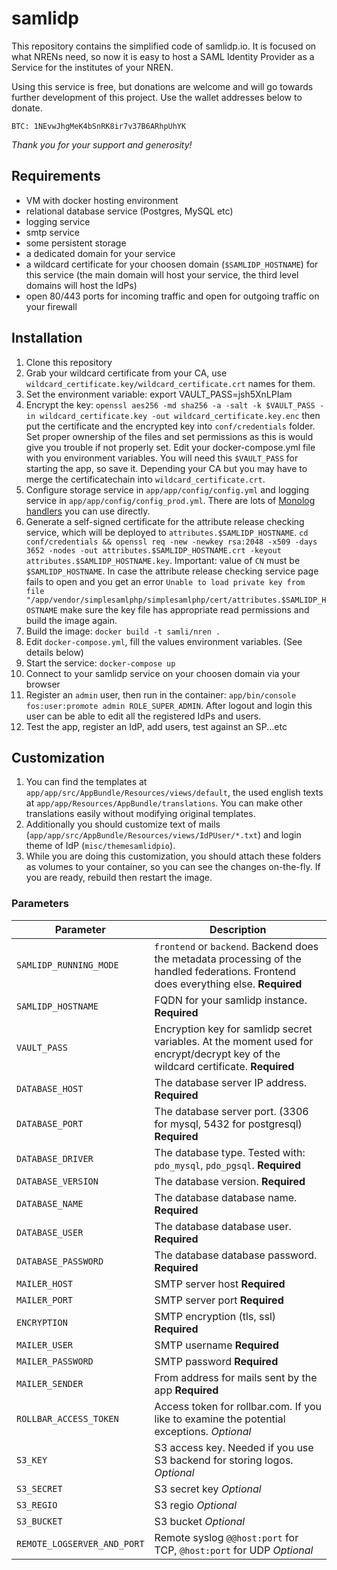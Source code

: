 # samlidp

This repository contains the simplified code of samlidp.io. It is focused on what NRENs need, so now it is easy to host a SAML Identity Provider as a Service for the institutes of your NREN.

Using this service is free, but donations are welcome and will go towards further development of this project. Use the wallet addresses below to donate.

	BTC: 1NEvwJhgMeK4bSnRK8ir7v37B6ARhpUhYK

*Thank you for your support and generosity!*

## Requirements

* VM with docker hosting environment
* relational database service (Postgres, MySQL etc)
* logging service
* smtp service
* some persistent storage
* a dedicated domain for your service
* a wildcard certificate for your choosen domain (`$SAMLIDP_HOSTNAME`) for this service (the main domain will host your service, the third level domains will host the IdPs)
* open 80/443 ports for incoming traffic and open for outgoing traffic on your firewall

## Installation

1. Clone this repository
1. Grab your wildcard certificate from your CA, use `wildcard_certificate.key/wildcard_certificate.crt` names for them.
1. Set the environment variable: export VAULT_PASS=jsh5XnLPIam
1. Encrypt the key: `openssl aes256 -md sha256 -a -salt -k $VAULT_PASS -in wildcard_certificate.key -out wildcard_certificate.key.enc`
then put the certificate and the encrypted key into `conf/credentials` folder. 
Set proper ownership of the files and set permissions as this is would give you trouble if not properly set.
Edit your docker-compose.yml file with you environment variables.
You will need this `$VAULT_PASS` for starting the app, so save it. Depending your CA but you may have to merge the certificatechain into `wildcard_certificate.crt`.
1. Configure storage service in `app/app/config/config.yml` and logging service in `app/app/config/config_prod.yml`. There are lots of [Monolog handlers](https://github.com/Seldaek/monolog/tree/master/src/Monolog/Handler) you can use directly.
1. Generate a self-signed certificate for the attribute release checking service, which will be deployed to `attributes.$SAMLIDP_HOSTNAME`. `cd conf/credentials && openssl req -new -newkey rsa:2048 -x509 -days 3652 -nodes -out attributes.$SAMLIDP_HOSTNAME.crt -keyout attributes.$SAMLIDP_HOSTNAME.key`. Important: value of `CN` must be `$SAMLIDP_HOSTNAME`. In case the attribute release checking service page fails to open and you get an error `Unable to load private key from file "/app/vendor/simplesamlphp/simplesamlphp/cert/attributes.$SAMLIDP_HOSTNAME` make sure the key file has appropriate read permissions and build the image again.
1. Build the image: `docker build -t samli/nren .`
1. Edit `docker-compose.yml`, fill the values environment variables. (See details below)
1. Start the service: `docker-compose up`
1. Connect to your samlidp service on your choosen domain via your browser
1. Register an `admin` user, then run in the container: `app/bin/console fos:user:promote admin ROLE_SUPER_ADMIN`. After logout and login this user can be able to edit all the registered IdPs and users.
1. Test the app, register an IdP, add users, test against an SP...etc

## Customization

1. You can find the templates at `app/app/src/AppBundle/Resources/views/default`, the used english texts at `app/app/Resources/AppBundle/translations`. You can make other translations easily without modifying original templates.
1. Additionally you should customize text of mails (`app/app/src/AppBundle/Resources/views/IdPUser/*.txt`) and login theme of IdP (`misc/themesamlidpio`).
1. While you are doing this customization, you should attach these folders as volumes to your container, so you can see the changes on-the-fly. If you are ready, rebuild then restart the image.

### Parameters

| Parameter | Description |
|-----------|-------------|
| `SAMLIDP_RUNNING_MODE` | `frontend` or `backend`. Backend does the metadata processing of the handled federations. Frontend does everything else. **Required** |
| `SAMLIDP_HOSTNAME` | FQDN for your samlidp instance. **Required** |
| `VAULT_PASS` | Encryption key for samlidp secret variables. At the moment used for encrypt/decrypt key of the wildcard certificate.  **Required** |
| `DATABASE_HOST` | The database server IP address. **Required** |
| `DATABASE_PORT` | The database server port. (3306 for mysql, 5432 for postgresql) **Required** |
| `DATABASE_DRIVER` | The database type. Tested with: `pdo_mysql`, `pdo_pgsql`. **Required**|
| `DATABASE_VERSION` | The database version. **Required** |
| `DATABASE_NAME` | The database database name. **Required** |
| `DATABASE_USER` | The database database user. **Required** |
| `DATABASE_PASSWORD` | The database database password.  **Required** |
| `MAILER_HOST` | SMTP server host **Required**|
| `MAILER_PORT` | SMTP server port **Required**|
| `ENCRYPTION` | SMTP encryption (tls, ssl) **Required**|
| `MAILER_USER` | SMTP username **Required**|
| `MAILER_PASSWORD` | SMTP password **Required**|
| `MAILER_SENDER` | From address for mails sent by the app **Required**|
| `ROLLBAR_ACCESS_TOKEN` | Access token for rollbar.com. If you like to examine the potential exceptions. *Optional*|
| `S3_KEY` | S3 access key. Needed if you use S3 backend for storing logos.  *Optional*|
| `S3_SECRET` | S3 secret key *Optional*|
| `S3_REGIO` | S3 regio *Optional*|
| `S3_BUCKET` | S3 bucket *Optional*|
| `REMOTE_LOGSERVER_AND_PORT` | Remote syslog `@@host:port` for TCP, `@host:port` for UDP *Optional*|


